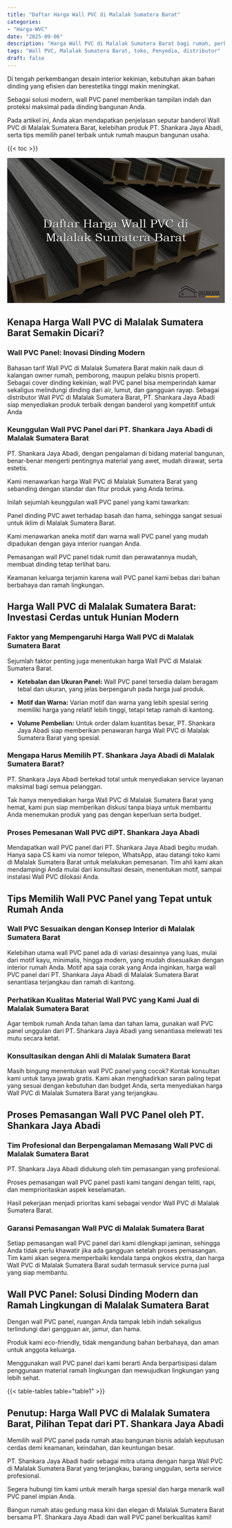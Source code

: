 ```yaml
---
title: "Daftar Harga Wall PVC di Malalak Sumatera Barat"
categories: 
- "Harga-WVC"
date: "2025-09-06"
description: "Harga Wall PVC di Malalak Sumatera Barat bagi rumah, perkantoran, serta ritel. Material berkualitas, beragam motif, warna modern, beserta layanan pemasangan oleh tenaga ahli profesional dan kepastian resmi!|Layanan penyediaan Wall PVC di Malalak Sumatera Barat untuk keperluan rumah, kantor, maupun gerai, beserta produk terbaik dan penempatan oleh tenaga ahli berpengalaman dan kepastian resmi.|Pilihan Wall PVC di Malalak Sumatera Barat yang andal untuk tempat tinggal, perkantoran, dan gerai, dengan panel unggulan dan instalasi ditangani oleh tenaga ahli berpengalaman dan kepastian resmi.|Penjualan Wall PVC di Malalak Sumatera Barat bagi hunian, kantor, serta toko, beserta produk berkualitas dan instalasi dikerjakan oleh tim ahli, disertai beserta kepastian resmi.}"
tags: "Wall PVC, Malalak Sumatera Barat, toko, Penyedia, distributor"
draft: false
---
```


Di tengah perkembangan desain interior kekinian, kebutuhan akan bahan dinding yang efisien dan berestetika tinggi makin meningkat.

Sebagai solusi modern, wall PVC panel memberikan tampilan indah dan proteksi maksimal pada dinding bangunan Anda.

Pada artikel ini, Anda akan mendapatkan penjelasan seputar banderol Wall PVC di Malalak Sumatera Barat, kelebihan produk PT. Shankara Jaya Abadi, serta tips memilih panel terbaik untuk rumah maupun bangunan usaha.

{{< toc >}}

![Daftar Harga Wall PVC di Malalak Sumatera Barat](/images/Harga-WVC/Daftar-Harga-Wall-PVC-di-Malalak-Sumatera-Barat.png)


## Kenapa Harga Wall PVC di Malalak Sumatera Barat Semakin Dicari?

### Wall PVC Panel: Inovasi Dinding Modern

Bahasan tarif Wall PVC di Malalak Sumatera Barat makin naik daun di kalangan owner rumah, pemborong, maupun pelaku bisnis properti. Sebagai cover dinding kekinian, wall PVC panel bisa memperindah kamar sekaligus melindungi dinding dari air, lumut, dan gangguan rayap. Sebagai distributor Wall PVC di Malalak Sumatera Barat, PT. Shankara Jaya Abadi siap menyediakan produk terbaik dengan banderol yang kompetitif untuk Anda

### Keunggulan Wall PVC Panel dari PT. Shankara Jaya Abadi di Malalak Sumatera Barat

PT. Shankara Jaya Abadi, dengan pengalaman di bidang material bangunan, benar-benar mengerti pentingnya material yang awet, mudah dirawat, serta estetis.

Kami menawarkan harga Wall PVC di Malalak Sumatera Barat yang sebanding dengan standar dan fitur produk yang Anda terima.

Inilah sejumlah keunggulan wall PVC panel yang kami tawarkan:

Panel dinding PVC awet terhadap basah dan hama, sehingga sangat sesuai untuk iklim di Malalak Sumatera Barat.

Kami menawarkan aneka motif dan warna wall PVC panel yang mudah dipadukan dengan gaya interior ruangan Anda.

Pemasangan wall PVC panel tidak rumit dan perawatannya mudah, membuat dinding tetap terlihat baru.

Keamanan keluarga terjamin karena wall PVC panel kami bebas dari bahan berbahaya dan ramah lingkungan.

## Harga Wall PVC di Malalak Sumatera Barat: Investasi Cerdas untuk Hunian Modern

### Faktor yang Mempengaruhi Harga Wall PVC di Malalak Sumatera Barat

Sejumlah faktor penting juga menentukan harga Wall PVC di Malalak Sumatera Barat.

- **Ketebalan dan Ukuran Panel:** Wall PVC panel tersedia dalam beragam tebal dan ukuran, yang jelas berpengaruh pada harga jual produk.

- **Motif dan Warna:** Varian motif dan warna yang lebih spesial sering memiliki harga yang relatif lebih tinggi, tetapi tetap ramah di kantong.

- **Volume Pembelian:** Untuk order dalam kuantitas besar, PT. Shankara Jaya Abadi siap memberikan penawaran harga Wall PVC di Malalak Sumatera Barat yang spesial.

### Mengapa Harus Memilih PT. Shankara Jaya Abadi di Malalak Sumatera Barat?

PT. Shankara Jaya Abadi bertekad total untuk menyediakan service layanan maksimal bagi semua pelanggan.

Tak hanya menyediakan harga Wall PVC di Malalak Sumatera Barat yang hemat, kami pun siap memberikan diskusi tanpa biaya untuk membantu Anda menemukan produk yang pas dengan keperluan serta budget.

### Proses Pemesanan Wall PVC diPT. Shankara Jaya Abadi

Mendapatkan wall PVC panel dari PT. Shankara Jaya Abadi begitu mudah. Hanya sapa CS kami via nomor telepon, WhatsApp, atau datangi toko kami di Malalak Sumatera Barat untuk melakukan pemesanan. Tim ahli kami akan mendampingi Anda mulai dari konsultasi desain, menentukan motif, sampai instalasi Wall PVC dilokasi Anda.

## Tips Memilih Wall PVC Panel yang Tepat untuk Rumah Anda

### Wall PVC Sesuaikan dengan Konsep Interior di Malalak Sumatera Barat

Kelebihan utama wall PVC panel ada di variasi desainnya yang luas, mulai dari motif kayu, minimalis, hingga modern, yang mudah disesuaikan dengan interior rumah Anda. Motif apa saja corak yang Anda inginkan, harga wall PVC panel dari PT. Shankara Jaya Abadi di Malalak Sumatera Barat senantiasa terjangkau dan ramah di kantong.

### Perhatikan Kualitas Material Wall PVC yang Kami Jual di Malalak Sumatera Barat

Agar tembok rumah Anda tahan lama dan tahan lama, gunakan wall PVC panel unggulan dari PT. Shankara Jaya Abadi yang senantiasa melewati tes mutu secara ketat.

### Konsultasikan dengan Ahli di Malalak Sumatera Barat

Masih bingung menentukan wall PVC panel yang cocok? Kontak konsultan kami untuk tanya jawab gratis. Kami akan menghadirkan saran paling tepat yang sesuai dengan kebutuhan dan budget Anda, serta menyediakan harga Wall PVC di Malalak Sumatera Barat yang terjangkau.

## Proses Pemasangan Wall PVC Panel oleh PT. Shankara Jaya Abadi

### Tim Profesional dan Berpengalaman Memasang Wall PVC di Malalak Sumatera Barat

PT. Shankara Jaya Abadi didukung oleh tim pemasangan yang profesional.

Proses pemasangan wall PVC panel pasti kami tangani dengan teliti, rapi, dan memprioritaskan aspek keselamatan.

Hasil pekerjaan menjadi prioritas kami sebagai vendor Wall PVC di Malalak Sumatera Barat.

### Garansi Pemasangan Wall PVC di Malalak Sumatera Barat

Setiap pemasangan wall PVC panel dari kami dilengkapi jaminan, sehingga Anda tidak perlu khawatir jika ada gangguan setelah proses pemasangan. Tim kami akan segera memperbaiki kendala tanpa ongkos ekstra, dan harga Wall PVC di Malalak Sumatera Barat sudah termasuk service purna jual yang siap membantu.

## Wall PVC Panel: Solusi Dinding Modern dan Ramah Lingkungan di Malalak Sumatera Barat

Dengan wall PVC panel, ruangan Anda tampak lebih indah sekaligus terlindungi dari gangguan air, jamur, dan hama.

Produk kami eco-friendly, tidak mengandung bahan berbahaya, dan aman untuk anggota keluarga.

Menggunakan wall PVC panel dari kami berarti Anda berpartisipasi dalam penggunaan material ramah lingkungan dan mewujudkan lingkungan yang lebih sehat.

{{< table-tables table="table1" >}}

## Penutup: Harga Wall PVC di Malalak Sumatera Barat, Pilihan Tepat dari PT. Shankara Jaya Abadi

Memilih wall PVC panel pada rumah atau bangunan bisnis adalah keputusan cerdas demi keamanan, keindahan, dan keuntungan besar.

PT. Shankara Jaya Abadi hadir sebagai mitra utama dengan harga Wall PVC di Malalak Sumatera Barat yang terjangkau, barang unggulan, serta service profesional.

Segera hubungi tim kami untuk meraih harga spesial dan harga menarik wall PVC panel impian Anda.

Bangun rumah atau gedung masa kini dan elegan di Malalak Sumatera Barat bersama PT. Shankara Jaya Abadi dan wall PVC panel berkualitas kami!